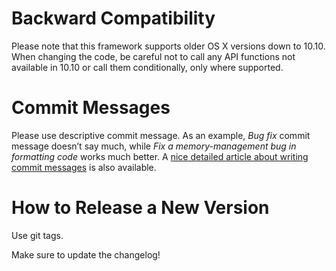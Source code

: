 # Backward Compatibility

Please note that this framework supports older OS X versions down to 10.10. When changing the code, be careful not to call any API functions not available in 10.10 or call them conditionally, only where supported.

# Commit Messages

Please use descriptive commit message. As an example, _Bug fix_ commit message doesn’t say much, while _Fix a memory-management bug in formatting code_ works much better. A [nice detailed article about writing commit messages](http://chris.beams.io/posts/git-commit/) is also available.

# How to Release a New Version

Use git tags.

Make sure to update the changelog!
